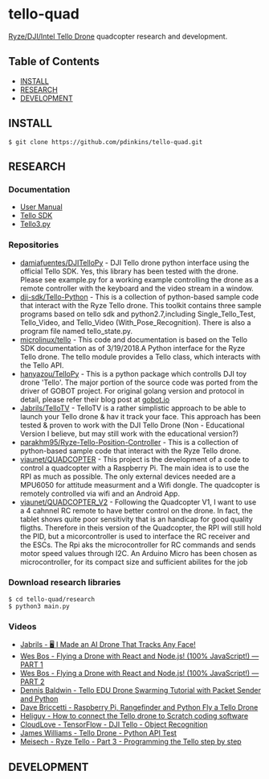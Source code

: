 # tello-quad
[Ryze/DJI/Intel Tello Drone](https://www.ryzerobotics.com/tello?utm_source=dji&utm_medium=store&utm_campaign=product_page)
quadcopter research and development.
## Table of Contents
- [INSTALL](#install)
- [RESEARCH](#research)
- [DEVELOPMENT](#development)
## INSTALL
```console
$ git clone https://github.com/pdinkins/tello-quad.git
```
## RESEARCH
### Documentation
- [User Manual](https://dl-cdn.ryzerobotics.com/downloads/Tello/20180404/Tello_User_Manual_V1.2_EN.pdf)
- [Tello SDK](https://terra-1-g.djicdn.com/2d4dce68897a46b19fc717f3576b7c6a/Tello%20%E7%BC%96%E7%A8%8B%E7%9B%B8%E5%85%B3/For%20Tello/Tello%20SDK%20Documentation%20EN_1.3_1122.pdf)
- [Tello3.py](https://terra-1-g.djicdn.com/2d4dce68897a46b19fc717f3576b7c6a/Tello%20%E7%BC%96%E7%A8%8B%E7%9B%B8%E5%85%B3/Both/Tello3(1).py)
### Repositories
- [damiafuentes/DJITelloPy](https://github.com/damiafuentes/DJITelloPy)
        - DJI Tello drone python interface using the official Tello SDK. Yes, this library has been tested with the drone. Please see example.py for a working example controlling the drone as a remote controller with the keyboard and the video stream in a window.
- [dji-sdk/Tello-Python](https://github.com/dji-sdk/Tello-Python)
        - This is a collection of python-based sample code that interact with the Ryze Tello drone. This toolkit contains three sample programs based on tello sdk and python2.7,including Single_Tello_Test, Tello_Video, and Tello_Video (With_Pose_Recognition). There is also a program file named tello_state.py.
- [microlinux/tello](https://github.com/microlinux/tello)
        - This code and documentation is based on the Tello SDK documentation as of 3/19/2018.A Python interface for the Ryze Tello drone. The tello module provides a Tello class, which interacts with the Tello API.
- [hanyazou/TelloPy](https://github.com/hanyazou/TelloPy)
        - This is a python package which controlls DJI toy drone 'Tello'. The major portion of the source code was ported from the driver of GOBOT project. For original golang version and protocol in detail, please refer their blog post at [gobot.io](https://gobot.io/blog/2018/04/20/hello-tello-hacking-drones-with-go)
- [Jabrils/TelloTV](https://github.com/Jabrils/TelloTV)
        - TelloTV is a rather simplistic approach to be able to launch your Tello drone & hav it track your face. This approach has been tested & proven to work with the DJI Tello Drone (Non - Educational Version I believe, but may still work with the educational version?)
- [parakhm95/Ryze-Tello-Position-Controller](https://github.com/parakhm95/Ryze-Tello-Position-Controller)
        - This is a collection of python-based sample code that interact with the Ryze Tello drone.
- [vjaunet/QUADCOPTER](https://github.com/vjaunet/QUADCOPTER)
                - This project is the development of a code to control a quadcopter with a Raspberry Pi. The main idea is to use the RPI as much as possible. The only external devices needed are a MPU6050 for attitude measurment and a Wifi dongle. The quadcopter is remotely controlled via wifi and an Android App.
- [vjaunet/QUADCOPTER_V2](https://github.com/vjaunet/QUADCOPTER_V2)
                - Following the Quadcopter V1, I want to use a 4 cahnnel RC remote to have better control on the drone. In fact, the tablet shows quite poor sensitivity that is an handicap for good quality fligths. Therefore in theis version of the Quadcopter, the RPI will still hold the PID, but a micorcontroller is used to interface the RC receiver and the ESCs. The Rpi aks the microcontroller for RC commands and sends motor speed values through I2C. An Arduino Micro has been chosen as microcontroller, for its compact size and sufficient abilites for the job
### Download research libraries
```console
$ cd tello-quad/research
$ python3 main.py
```
### Videos
- [Jabrils - 🖥️ I Made an AI Drone That Tracks Any Face!](https://www.youtube.com/watch?v=esw88_gKOpA&feature=youtu.be)
- [Wes Bos - Flying a Drone with React and Node.js! (100% JavaScript!) — PART 1](https://www.youtube.com/watch?v=JzFvGf7Ywkk)
- [Wes Bos - Flying a Drone with React and Node.js! (100% JavaScript!) — PART 2](https://www.youtube.com/watch?v=ozMwRq-IT2w)
- [Dennis Baldwin - Tello EDU Drone Swarming Tutorial with Packet Sender and Python](https://www.youtube.com/watch?v=cIsddY4SKgA)
- [Dave Briccetti - Raspberry Pi, Rangefinder and Python Fly a Tello Drone](https://www.youtube.com/watch?v=_dN_helpT0A)
- [Heliguy - How to connect the Tello drone to Scratch coding software](https://www.youtube.com/watch?v=-M7dCeb6fMY)
- [CloudLove - TensorFlow - DJI Tello - Object Recognition](https://www.youtube.com/watch?v=qmhspfHoPQU)
- [James Williams - Tello Drone - Python API Test ](https://www.youtube.com/watch?v=zFH_BkG6tBI)
- [Meisech - Ryze Tello - Part 3 - Programming the Tello step by step](https://www.youtube.com/watch?v=usxynMuEqEA)
## DEVELOPMENT